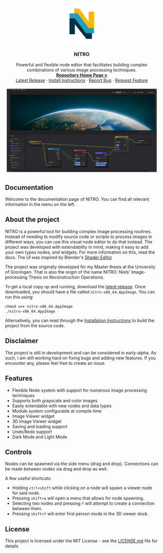 <a name="readme-top"></a>

<br />
<div align="center">
  <a href="https://bugelniels.github.io/nitro/">
    <img src="logo.png" alt="Logo" width="128" height="128">
  </a>
<h3 align="center" style="padding-top: 0">NITRO</h3>
  <p align="center">
    Powerful and flexible node editor that facilitates building complex combinations of various image processing techniques.
    <br />
    <a href="https://github.com/BugelNiels/nitro"><strong>Repository Home Page »</strong></a>
    <br />
    <a href="https://github.com/BugelNiels/nitro/releases/latest">Latest Release</a>
    ·
    <a href="https://github.com/BugelNiels/nitro/blob/main/INSTALL.md">Install Instructions</a>
    ·
    <a href="https://github.com/BugelNiels/nitro/issues">Report Bug</a>
    ·
    <a href="https://github.com/BugelNiels/nitro/issues">Request Feature</a>
  </p>
</div>

![Node Editor](screenshots/front.png)

## Documentation

Welcome to the documentation page of NITRO. You can find all relevant information in the menu on the left.

## About the project

NITRO is a powerful tool for building complex image processing routines. Instead of needing to modify source code or
scripts to process images in different ways, you can use this visual node editor to do that instead. The project was
developed with extendability in mind, making it easy to add your own types nodes, and widgets. For more information on
this, read the docs. The UI was inspired by
Blender's [Shader Editor](https://docs.blender.org/manual/en/latest/editors/shader_editor.html)

The project was originally developed for my Master thesis at the University of Groningen. That is also the origin of the
name NITRO: Niels' Image-processing Thesis on Reconstruction Operations.

To get a local copy up and running, download the [latest release](https://github.com/BugelNiels/nitro/releases/latest).
Once downloaded, you should have a file
called `nitro-x86_64.AppImage`. You can run this using:

```shell
chmod u+x nitro-x86_64.AppImage
./nitro-x86_64.AppImage
```

Alternatively, you can read through the [Installation Instructions](INSTALL.md) to build the project from the source code.

## Disclaimer

The project is still in development and can be considered in early-alpha. As such, I am still working hard on fixing
bugs and adding new features. If you encounter any, please feel free to create an issue.

## Features

- Flexible Node system with support for numerous image processing techniques
- Supports both grayscale and color images
- Easily extendable with new nodes and data types
- Module system configurable at compile time
- Image Viewer widget
- 3D Image Viewer widget
- Saving and loading support
- Undo/Redo support
- Dark Mode and Light Mode

## Controls

Nodes can be spawned via the side menu (drag and drop). Connections can be made between nodes via drag and drop as well.

A few useful shortcuts:

- Holding `ctrl+shift` while clicking on a node will spawn a viewer node for said node.
- Pressing `shift+a` will open a menu that allows for node spawning.
- Selecting two nodes and pressing `f` will attempt to create a connection between them.
- Pressing `shift+f` will enter first person mode in the 3D viewer dock.

## License

This project is licensed under the MIT License - see the [LICENSE.md](LICENSE.md) file for details

